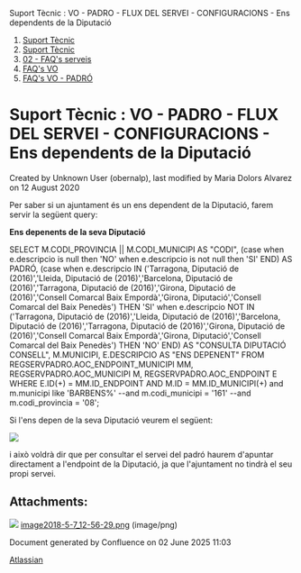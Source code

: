 Suport Tècnic : VO - PADRO - FLUX DEL SERVEI - CONFIGURACIONS - Ens dependents de la Diputació  

1.  [Suport Tècnic](index.md)
2.  [Suport Tècnic](13893782.md)
3.  [02 - FAQ's serveis](26313393.md)
4.  [FAQ's VO](28705575.md)
5.  [FAQ's VO - PADRÓ](28705583.md)

Suport Tècnic : VO - PADRO - FLUX DEL SERVEI - CONFIGURACIONS - Ens dependents de la Diputació
==============================================================================================

Created by Unknown User (obernalp), last modified by Maria Dolors Alvarez on 12 August 2020

Per saber si un ajuntament és un ens dependent de la Diputació, farem servir la següent query:

**Ens depenents de la seva Diputació**

SELECT M.CODI\_PROVINCIA || M.CODI\_MUNICIPI AS "CODI",
       (case
         when e.descripcio is null then
          'NO'
         when e.descripcio is not null then
          'SI'
       END) AS PADRÓ,
       (case
         when e.descripcio IN ('Tarragona, Diputació de (2016)','Lleida, Diputació de (2016)','Barcelona, Diputació de (2016)','Tarragona, Diputació de (2016)','Girona, Diputació de (2016)','Consell Comarcal Baix Empordà','Girona, Diputació','Consell Comarcal del Baix Penedès') THEN
          'SI'
         when e.descripcio NOT IN ('Tarragona, Diputació de (2016)','Lleida, Diputació de (2016)','Barcelona, Diputació de (2016)','Tarragona, Diputació de (2016)','Girona, Diputació de (2016)','Consell Comarcal Baix Empordà','Girona, Diputació','Consell Comarcal del Baix Penedès') THEN
          'NO'
       END) AS "CONSULTA DIPUTACIÓ CONSELL",
       M.MUNICIPI,
       E.DESCRIPCIO AS "ENS DEPENENT"
  FROM REGSERVPADRO.AOC\_ENDPOINT\_MUNICIPI MM,
       REGSERVPADRO.AOC\_MUNICIPI          M,
       REGSERVPADRO.AOC\_ENDPOINT          E
WHERE E.ID(+) = MM.ID\_ENDPOINT
   AND M.ID = MM.ID\_MUNICIPI(+)
   and m.municipi like 'BARBENS%'
   --and m.codi\_municipi = '161'
   --and m.codi\_provincia = '08';

Si l'ens depen de la seva Diputació veurem el següent:

![](attachments/26313545/26314011.png)

i això voldrà dir que per consultar el servei del padró haurem d'apuntar directament a l'endpoint de la Diputació, ja que l'ajuntament no tindrà el seu propi servei.

  

  

Attachments:
------------

![](images/icons/bullet_blue.gif) [image2018-5-7\_12-56-29.png](attachments/26313545/26314011.png) (image/png)  

Document generated by Confluence on 02 June 2025 11:03

[Atlassian](http://www.atlassian.com/)